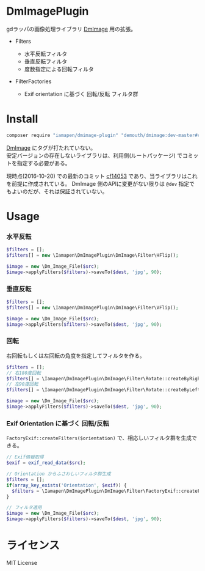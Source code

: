 # DmImagePlugin

gdラッパの画像処理ライブラリ [DmImage](https://github.com/demouth/DmImage) 用の拡張。

- Filters
  - 水平反転フィルタ
  - 垂直反転フィルタ
  - 度数指定による回転フィルタ

- FilterFactories
  - Exif orientation に基づく 回転/反転 フィルタ群


# Install

```bash
composer require "iamapen/dmimage-plugin" "demouth/dmimage:dev-master#cf14053c5a57fc001eb124802f0e824bf0f19803"
```

[DmImage](https://github.com/demouth/DmImage) にタグが打たれていない。  
安定バージョンの存在しないライブラリは、利用側(ルートパッケージ) でコミットを指定する必要がある。 
 
現時点(2016-10-20) での最新のコミット [cf14053](https://github.com/demouth/DmImage/commit/cf14053c5a57fc001eb124802f0e824bf0f19803)
であり、当ライブラリはこれを前提に作成されている。
DmImage 側のAPIに変更がない限りは `@dev` 指定でもよいのだが、それは保証されていない。


# Usage

### 水平反転
```php
$filters = [];
$filters[] = new \Iamapen\DmImagePlugin\DmImage\Filter\HFlip();

$image = new \Dm_Image_File($src);
$image->applyFilters($filters)->saveTo($dest, 'jpg', 90);
```

### 垂直反転
```php
$filters = [];
$filters[] = new \Iamapen\DmImagePlugin\DmImage\Filter\VFlip();

$image = new \Dm_Image_File($src);
$image->applyFilters($filters)->saveTo($dest, 'jpg', 90);
```

### 回転
右回転もしくは左回転の角度を指定してフィルタを作る。

```php
$filters = [];
// 右180度回転
$filters[] = \Iamapen\DmImagePlugin\DmImage\Filter\Rotate::createByRightAngle(180);
// 左90度回転
$filters[] = \Iamapen\DmImagePlugin\DmImage\Filter\Rotate::createByLeftAngle(90);

$image = new \Dm_Image_File($src);
$image->applyFilters($filters)->saveTo($dest, 'jpg', 90);
```

### Exif Orientation に基づく 回転/反転
`FactoryExif::createFilters($orientation)` で、相応しいフィルタ群を生成できる。

```php
// Exif情報取得
$exif = exif_read_data($src);

// Orientation からふさわしいフィルタ群生成
$filters = [];
if(array_key_exists('Orientation', $exif)) {
  $filters = \Iamapen\DmImagePlugin\DmImage\Filter\FactoryExif::createFilters($exif['Orientation']);
}

// フィルタ適用
$image = new \Dm_Image_File($src);
$image->applyFilters($filters)->saveTo($dest, 'jpg', 90);
```


# ライセンス
MIT License
